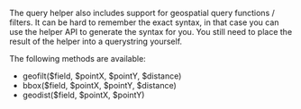 The query helper also includes support for geospatial query functions / filters. It can be hard to remember the exact syntax, in that case you can use the helper API to generate the syntax for you. You still need to place the result of the helper into a querystring yourself.

The following methods are available:

-   geofilt($field, $pointX, $pointY, $distance)
-   bbox($field, $pointX, $pointY, $distance)
-   geodist($field, $pointX, $pointY)

